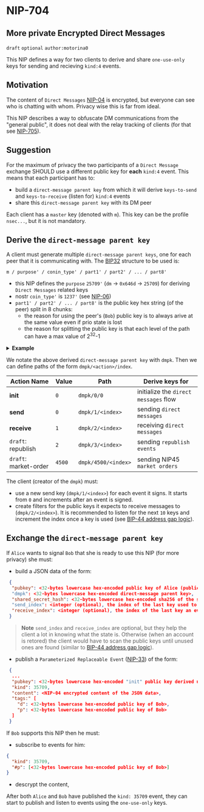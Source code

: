 NIP-704
======

More private Encrypted Direct Messages
-----------------------------------

`draft` `optional` `author:motorina0`

This NIP defines a way for two clients to derive and share `one-use-only` keys for sending and recieving `kind:4` events.

## Motivation
The content of `Direct Messages` [NIP-04](https://github.com/nostr-protocol/nips/blob/master/04.md) is encrypted, but everyone can see who is chatting with whom. Privacy wise this is far from ideal.

This NIP describes a way to obfuscate DM communications from the "general public", it does not deal with the relay tracking of clients (for that see [NIP-705](https://github.com/motorina0/nips/blob/republish_events/705.md)).

## Suggestion
For the maximum of privacy the two participants of a `Direct Message` exchange SHOULD use a different public key for **each** `kind:4` event.
This means that each participant has to:
 - build a `direct-message parent key` from which it will derive `keys-to-send` and `keys-to-receive` (listen for) `kind:4` events
 - share this `direct-message parent key` with its DM peer

Each client has a `master` key (denoted with `m`). This key can be the profile `nsec...`, but it is not mandatory.

## Derive the `direct-message parent key`
A client must generate multiple `direct-message parent keys`, one for each peer that it is communicating with. The [BIP32](https://github.com/bitcoin/bips/blob/master/bip-0032.mediawiki) structure to be used is:
```
m / purpose' / conin_type' / part1' / part2' / ... / part8'
```

- this NIP defines the `purpose` `25709'` (`dm` -> `0x646d` -> `25709`) for deriving `Direct Messages` related keys
- nostr `coin_type'` is `1237'` (see [NIP-06](https://github.com/nostr-protocol/nips/blob/master/06.md))
- `part1' / part2' / ... / part8'` is the public key hex string (of the peer) split in 8 chunks:
  - the reason for using the peer's (`Bob`) public key is to always arive at the same value even if prio state is lost
  - the reason for splitting the public key is that each level of the path can have a max value of 2<sup>32</sup>-1 

 
<details>
 <summary><b>Example</b></summary> 
If Alice wants to build he <code>dm parent key</code> for Bob then she has to:
 <ul>
  <li>get the public key of `Bob` (in hex). Eg: <code>3bf0c63fcb93463407af97a5e5ee64fa883d107ef9e558472c4eb9aaaefa459d</code></li>
  <li>split the public key hex string in 8 chunks:</li>
       - <code>3bf0c63f</code>, <code>cb934634</code>, <code>07af97a5</code>, <code>e5ee64fa</code>, <code>883d107e</code>, <code>f9e55847</code>, <code>2c4eb9aa</code>, <code>aefa459d</code>
  <li>derive the <code>dm parent key</code>: <code>m/25709'/1237'/3bf0c63f'/cb934634'/.../aefa459d'</code></li>
 </ul>
</details>

We notate the above derived `direct-message parent key` with  `dmpk`. Then we can define paths of the form `dmpk/<action>/index`.

| Action Name           | Value  | Path                | Derive keys for                   |
|-----------------------|--------|---------------------|-----------------------------------|
| **init**              | `0`    | `dmpk/0/0`          | initialize the `direct messages` flow|
| **send**              | `0`    | `dmpk/1/<index>`    | sending `direct messages`         |
| **receive**           | `1`    | `dmpk/2/<index>`    | receiving `direct messages`       |
| `draft`: republish    | `2`    | `dmpk/3/<index>`    | sending `republish events`        |
| `draft`: market-order | `4500` | `dmpk/4500/<index>` | sending NIP45 `market orders`     |

The client (creator of the `dmpk`) must:
 - use a new send key (`dmpk/1/<index>`) for each event it signs. It starts from `0` and increments after an event is signed.
 - create filters for the public keys it expects to receive messages to (`dmpk/2/<index>`). It is recommended to listen for the next `10` keys and increment the index once a key is used (see [BIP-44 address gap logic](https://github.com/bitcoin/bips/blob/master/bip-0044.mediawiki#user-content-Address_gap_limit)).

## Exchange the `direct-message parent key`
If `Alice` wants to signal `Bob` that she is ready to use this NIP (for more privacy) she must:
 - build a JSON data of the form:
```json
 {
  "pubkey": <32-bytes lowercase hex-encoded public key of Alice (public profile key)>
  "dmpk": <32-bytes lowercase hex-encoded direct-message parent key>,
  "shared_secret_hash": <32-bytes lowercase hex-encoded sha256 of the shared secret>
  "send_index": <integer (optional), the index of the last key used to sign an event>,
  "receive_index": <integer (optional), the index of the last key an event was received to>,
 }
 ```
  > **Note** `send_index` and `receive_index` are optional, but they help the client a lot in knowing what the state is. Otherwise (when an account is retored) the client would have to scan the public keys until unused ones are found (similar to [BIP-44 address gap logic](https://github.com/bitcoin/bips/blob/master/bip-0044.mediawiki#user-content-Address_gap_limit)).

 - publish a `Parameterized Replaceable Event` ([NIP-33](https://github.com/nostr-protocol/nips/blob/master/33.md)) of the form:

```json
 {
  ...
  "pubkey": <32-bytes lowercase hex-encoded "init" public key derived using `dmpk/0/0`>,
  "kind": 35709,
  "content": <NIP-04 encrypted content of the JSON data>,
  "tags:" [
    "d": <32-bytes lowercase hex-encoded public key of Bob>,
    "p": <32-bytes lowercase hex-encoded public key of Bob>
  ]
 }
```
 
If `Bob` supports this NIP then he must:
  - subscribe to events for him: 
```json
{
  "kind": 35709,
  "#p": [<32-bytes lowercase hex-encoded public key of Bob>]
}
```
  - descrypt the content, 
 
 After both `Alice` and `Bob` have published the `kind: 35709` event, they can start to publish and listen to events using the `one-use-only` keys.
